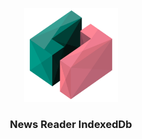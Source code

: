 <p align="center">
  <img src="logo.png" width="150">
</p>

<h3 align="center">News Reader IndexedDb</h3>